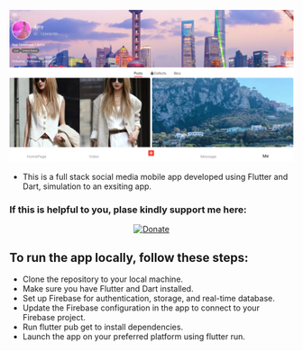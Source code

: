 
![demo page](assets/images/xhs.png)

- This is a full stack social media mobile app developed using Flutter and Dart, simulation to an exsiting app.

### If this is helpful to you, plase kindly support me here: 

<p align="center">
  <a href="https://venmo.com/u/lightandlight">
    <img src="https://img.shields.io/badge/Donate-Venmo-ff69b4.svg" alt="Donate" width="200" height="40">
  </a>
</p>


## To run the app locally, follow these steps:

- Clone the repository to your local machine.
- Make sure you have Flutter and Dart installed.
- Set up Firebase for authentication, storage, and real-time database.
- Update the Firebase configuration in the app to connect to your Firebase project.
- Run flutter pub get to install dependencies.
- Launch the app on your preferred platform using flutter run.
